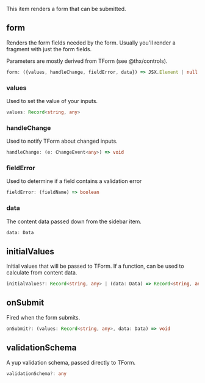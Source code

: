 This item renders a form that can be submitted.

## form
Renders the form fields needed by the form. Usually you'll render a fragment with just the form fields.

Parameters are mostly derived from TForm (see @thx/controls).

```typescript
form: ({values, handleChange, fieldError, data}) => JSX.Element | null
```

### values
Used to set the value of your inputs.

```typescript
values: Record<string, any>
```

### handleChange
Used to notify TForm about changed inputs.

```typescript
handleChange: (e: ChangeEvent<any>) => void
```

### fieldError
Used to determine if a field contains a validation error

```typescript
fieldError: (fieldName) => boolean
```

### data
The content data passed down from the sidebar item.

```typescript
data: Data
```

## initialValues
Initial values that will be passed to TForm. If a function, can be used to calculate from content data.

```typescript
initialValues?: Record<string, any> | (data: Data) => Record<string, any>
```

## onSubmit
Fired when the form submits.

```typescript
onSubmit?: (values: Record<string, any>, data: Data) => void
```

## validationSchema
A yup validation schema, passed directly to TForm.

```typescript
validationSchema?: any
```
